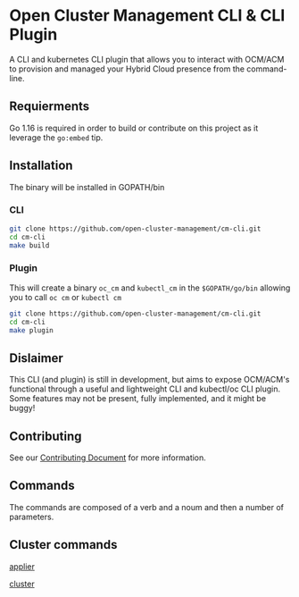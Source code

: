 [comment]: # ( Copyright Contributors to the Open Cluster Management project )
# Open Cluster Management CLI & CLI Plugin

A CLI and kubernetes CLI plugin that allows you to interact with OCM/ACM to provision and managed your Hybrid Cloud presence from the command-line.

## Requierments 

Go 1.16 is required in order to build or contribute on this project as it leverage the `go:embed` tip.

## Installation

The binary will be installed in GOPATH/bin
### CLI

```bash
git clone https://github.com/open-cluster-management/cm-cli.git
cd cm-cli
make build
```

### Plugin

This will create a binary `oc_cm` and `kubectl_cm` in the `$GOPATH/go/bin` allowing you to call `oc cm` or `kubectl cm`

```bash
git clone https://github.com/open-cluster-management/cm-cli.git
cd cm-cli
make plugin
```
## Dislaimer

This CLI (and plugin) is still in development, but aims to expose OCM/ACM's functional through a useful and lightweight CLI and kubectl/oc CLI plugin.  Some features may not be present, fully implemented, and it might be buggy!  

## Contributing

See our [Contributing Document](CONTRIBUTING.md) for more information.  

## Commands

The commands are composed of a verb and a noum and then a number of parameters.

## Cluster commands

[applier](docs/applier.md)

[cluster](docs/cluster.md)

